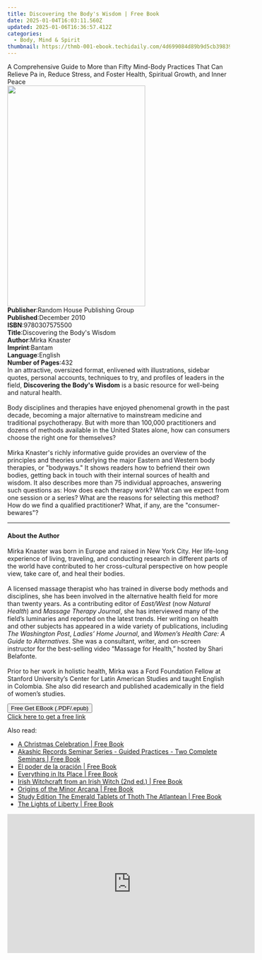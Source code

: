 ```yaml
---
title: Discovering the Body's Wisdom | Free Book
date: 2025-01-04T16:03:11.560Z
updated: 2025-01-06T16:36:57.412Z
categories:
  - Body, Mind & Spirit
thumbnail: https://thmb-001-ebook.techidaily.com/4d699084d89b9d5cb398395b4f4d61ab8b0bc8e7c4012b560603ffb2df9c93b2.jpg
---
```

<main id="book-container">
  <div class="flex flex-col">
    <div class="book-brief flex-1 py-6 px-4 sm:p-6 md:py-10 md:px-8">
      <!-- brief-->
      <div class="book-brief-main">
        A Comprehensive Guide to More than Fifty Mind-Body Practices That Can
        Relieve Pa in, Reduce Stress, and Foster Health, Spiritual Growth, and
        Inner Peace
      </div>
    </div>
    <div
      class="book-meta-info flex-1 grid gap-4 col-start-1 col-end-3 row-start-1 sm:mb-6 sm:grid-cols-4 lg:gap-6 lg:col-start-2 lg:row-end-6 lg:row-span-6 lg:mb-0"
    >
      <div
        class="book-meta-info-left place-content-center mt-4 p-4 text-sm leading-6 col-start-2 col-span-2 dark:text-slate-400"
      >
        <img
          class="w-full h-500 object-cover rounded-lg sm:h-255 sm:col-span-2 lg:col-span-full"
          src="https://img-001-ebook.techidaily.com/9425e3c461911dce705e7b3548f9d4cce4251eb16f4a2bed1cab85a7ed381770.jpg"
          alt=""
          width="312"
          height="500"
        />
      </div>
      <div
        class="book-meta-info-right mt-2 col-start-1 row-start-2 col-span-3 self-center"
      >
        <!-- meta data  -->
        <div class="flex flex-col px-4 md:px-8">
          <div class="flex-1">
            <strong>Publisher</strong>:<span class="px-2"
              >Random House Publishing Group</span
            >
          </div>
          <div class="flex-1">
            <strong>Published</strong>:<span class="px-2">December 2010</span>
          </div>
          <div class="flex-1">
            <strong>ISBN</strong>:<span class="px-2">9780307575500</span>
          </div>
          <div class="flex-1">
            <strong>Title</strong>:<span class="px-2"
              >Discovering the Body&#39;s Wisdom</span
            >
          </div>
          <div class="flex-1">
            <strong>Author</strong>:<span class="px-2">Mirka Knaster</span>
          </div>
          <div class="flex-1">
            <strong>Imprint</strong>:<span class="px-2">Bantam</span>
          </div>
          <div class="flex-1">
            <strong>Language</strong>:<span class="px-2">English</span>
          </div>
          <div class="flex-1">
            <strong>Number of Pages</strong>:<span class="px-2">432</span>
          </div>
        </div>
      </div>
    </div>
    <div class="book-description flex-1 py-6 px-4 sm:p-6 md:py-10 md:px-8">
      <div class="book-description-main">
        <div accordion-content="" id="description">
          In an attractive, oversized format, enlivened with illustrations,
          sidebar quotes, personal accounts, techniques to try, and profiles of
          leaders in the field, <b>Discovering the Body's Wisdom</b> is a basic
          resource for well-being and natural health.<br /><br />Body
          disciplines and therapies have enjoyed phenomenal growth in the past
          decade, becoming a major alternative to mainstream medicine and
          traditional psychotherapy. But with more than 100,000 practitioners
          and dozens of methods available in the United States alone, how can
          consumers choose the right one for themselves?<br /><br />Mirka
          Knaster's richly informative guide provides an overview of the
          principles and theories underlying the major Eastern and Western body
          therapies, or "bodyways." It shows readers how to befriend their own
          bodies, getting back in touch with their internal sources of health
          and wisdom. It also describes more than 75 individual approaches,
          answering such questions as: How does each therapy work? What can we
          expect from one session or a series? What are the reasons for
          selecting this method? How do we find a qualified practitioner? What,
          if any, are the "consumer-bewares"?
        </div>
        <div class="accordion-fader"></div>
      </div>
    </div>
    <div class="book-excerpts flex-1 py-6 px-4 sm:p-6 md:py-10 md:px-8">
      <!-- excerpts-->
      <div class="book-excerpts-main">
        <hr />
        <h4 class="placeholder placeholder-heading">
          <span>About the Author</span>
        </h4>
        <p>
          Mirka Knaster was born in Europe and raised in New York City. Her
          life-long experience of living, traveling, and conducting research in
          different parts of the world have contributed to her cross-cultural
          perspective on how people view, take care of, and heal their
          bodies.<br /><br />A licensed massage therapist who has trained in
          diverse body methods and disciplines, she has been involved in the
          alternative health field for more than twenty years. As a contributing
          editor of <i>East/West</i> (now <i>Natural Health</i>) and
          <i>Massage Therapy Journal</i>, she has interviewed many of the
          field’s luminaries and reported on the latest trends. Her writing on
          health and other subjects has appeared in a wide variety of
          publications, including <i>The Washington Post</i>,
          <i>Ladies’ Home Journal</i>, and
          <i>Women’s Health Care: A Guide to Alternatives</i>. She was a
          consultant, writer, and on-screen instructor for the best-selling
          video “Massage for Health,” hosted by Shari Belafonte.<br /><br />Prior
          to her work in holistic health, Mirka was a Ford Foundation Fellow at
          Stanford University’s Center for Latin American Studies and taught
          English in Colombia. She also did research and published academically
          in the field of women’s studies.
        </p>
      </div>
    </div>
    <div
      class="book-about-author flex-1 py-6 px-4 sm:p-6 md:py-10 md:px-8"
    ></div>
    <div class="book-free-get flex-1 py-6 px-4 sm:p-6 md:py-10 md:px-8">
      <button
        id="btn-free-get"
        class="bg-blue-500 hover:bg-blue-700 text-white font-bold py-2 px-4 rounded"
      >
        Free Get EBook (.PDF/.epub)
      </button>
      <div id="countdown-display" class="px-2 text-lg mt-2"></div>
      <a
        id="free-link"
        class="hidden bg-blue-500 hover:bg-blue-700 text-white font-bold py-2 px-4 rounded"
        href="https://www.ebooks.com/en-us/book/466110/discovering-the-body-s-wisdom/mirka-knaster/"
        target="_blank"
        >Click here to get a free link</a
      >
    </div>
    <script>
      let countdownTime = 0;
      let countdownInterval = null;
      document
        .getElementById('btn-free-get')
        .addEventListener('click', startCountdown);
      function startCountdown() {
        countdownTime = new Date().getTime() + 60000 * 3;
        countdownInterval = setInterval(updateCountdown, 1000);
        document.getElementById('btn-free-get').disabled = true;
        document
          .getElementById('btn-free-get')
          .classList.add('bg-gray-500', 'cursor-not-allowed');
      }
      function updateCountdown() {
        let currentTime = new Date().getTime();
        let timeLeft = countdownTime - currentTime;
        let secondsLeft = Math.floor(timeLeft / 1000);
        document.getElementById('countdown-display').innerHTML =
          `Remaining time: ${secondsLeft} seconds.`;
        if (secondsLeft <= 0) {
          clearInterval(countdownInterval);
          document.getElementById('btn-free-get').classList.add('hidden');
          document.getElementById('free-link').classList.remove('hidden');
          document.getElementById('countdown-display').innerHTML = '';
        }
      }
    </script>
  </div>
</main>

<ins class="adsbygoogle"
      style="display:block"
      data-ad-client="ca-pub-7571918770474297"
      data-ad-slot="8358498916"
      data-ad-format="auto"
      data-full-width-responsive="true"></ins>
    

<span class="atpl-alsoreadstyle">Also read:</span>
<div><ul>
<li><a href="https://novels-ebooks.techidaily.com/210062011-9781449448011-a-christmas-celebration/"><u>A Christmas Celebration | Free Book</u></a></li>
<li><a href="https://novels-ebooks.techidaily.com/210061650-9781949661255-akashic-records-seminar-series-guided-practices-two-complete-seminars/"><u>Akashic Records Seminar Series - Guided Practices - Two Complete Seminars | Free Book</u></a></li>
<li><a href="https://novels-ebooks.techidaily.com/210062336-9786074525885-el-poder-de-la-oracion/"><u>El poder de la oración | Free Book</u></a></li>
<li><a href="https://novels-ebooks.techidaily.com/210061744-9780648853374-everything-in-its-place/"><u>Everything in Its Place | Free Book</u></a></li>
<li><a href="https://novels-ebooks.techidaily.com/210061608-9781913821104-irish-witchcraft-from-an-irish-witch-2nd-ed/"><u>Irish Witchcraft from an Irish Witch (2nd ed.) | Free Book</u></a></li>
<li><a href="https://novels-ebooks.techidaily.com/210061547-9781648713385-origins-of-the-minor-arcana/"><u>Origins of the Minor Arcana | Free Book</u></a></li>
<li><a href="https://novels-ebooks.techidaily.com/210061720-9780975939031-study-edition-the-emerald-tablets-of-thoth-the-atlantean/"><u>Study Edition The Emerald Tablets of Thoth The Atlantean | Free Book</u></a></li>
<li><a href="https://novels-ebooks.techidaily.com/210062016-9781449448066-the-lights-of-liberty/"><u>The Lights of Liberty | Free Book</u></a></li>
</ul></div>

<!-- affiliate ads begin -->
<iframe width="560" height="315" src="https://www.youtube.com/embed/y3VlwHTQQMs?si=BXYwD1pKiaTuev4y" title="YouTube video player" frameborder="0" allow="accelerometer; autoplay; clipboard-write; encrypted-media; gyroscope; picture-in-picture; web-share" referrerpolicy="strict-origin-when-cross-origin" allowfullscreen></iframe>
<!-- affiliate ads end -->


